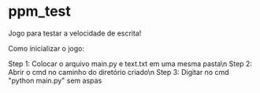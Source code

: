 # ppm_test
Jogo para testar a velocidade de escrita!

Como inicializar o jogo:

Step 1: Colocar o arquivo main.py e text.txt em uma mesma pasta\n
Step 2: Abrir o cmd no caminho do diretório criado\n
Step 3: Digitar no cmd "python main.py" sem aspas
